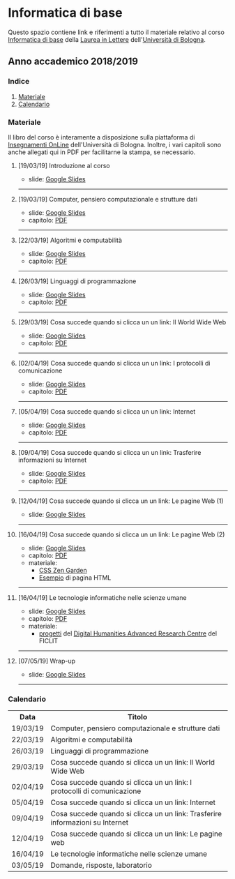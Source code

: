 # Informatica di base

Questo spazio contiene link e riferimenti a tutto il materiale relativo al corso [Informatica di base](https://www.unibo.it/it/didattica/insegnamenti/insegnamento/2018/394759) della [Laurea in Lettere](https://corsi.unibo.it/2cycle/DigitalHumanitiesKnowledge) dell'[Università di Bologna](http://www.unibo.it).

## Anno accademico 2018/2019

### Indice

1. [Materiale](#materiale)
2. [Calendario](#calendario)

### Materiale

Il libro del corso è interamente a disposizione sulla piattaforma di [Insegnamenti OnLine](https://iol.unibo.it) dell'Università di Bologna. Inoltre, i vari capitoli sono anche allegati qui in PDF per facilitarne la stampa, se necessario.

1. [19/03/19] Introduzione al corso
   * slide: [Google Slides](https://tinyurl.com/bi1819-00)
   <hr />
   
2. [19/03/19] Computer, pensiero computazionale e strutture dati 
   * slide: [Google Slides](https://tinyurl.com/bi1819-01)
   * capitolo: [PDF](https://basic-inf.github.io/2018-2019/chapters/01.pdf) 
   <hr />

3. [22/03/19] Algoritmi e computabilità 
   * slide: [Google Slides](https://tinyurl.com/bi1819-02)
   * capitolo: [PDF](https://basic-inf.github.io/2018-2019/chapters/02.pdf) 
   <hr />

4. [26/03/19] Linguaggi di programmazione 
   * slide: [Google Slides](https://tinyurl.com/bi1819-03)
   * capitolo: [PDF](https://basic-inf.github.io/2018-2019/chapters/03.pdf) 
   <hr />

5. [29/03/19] Cosa succede quando si clicca un un link: Il World Wide Web 
   * slide: [Google Slides](https://tinyurl.com/bi1819-04)
   * capitolo: [PDF](https://basic-inf.github.io/2018-2019/chapters/04.pdf) 
   <hr />

6. [02/04/19] Cosa succede quando si clicca un un link: I protocolli di comunicazione 
   * slide: [Google Slides](https://tinyurl.com/bi1819-05)
   * capitolo: [PDF](https://basic-inf.github.io/2018-2019/chapters/05.pdf) 
   <hr />

7. [05/04/19] Cosa succede quando si clicca un un link: Internet 
   * slide: [Google Slides](https://tinyurl.com/bi1819-06)
   * capitolo: [PDF](https://basic-inf.github.io/2018-2019/chapters/06.pdf) 
   <hr />

8. [09/04/19] Cosa succede quando si clicca un un link: Trasferire informazioni su Internet 
   * slide: [Google Slides](https://tinyurl.com/bi1819-07)
   * capitolo: [PDF](https://basic-inf.github.io/2018-2019/chapters/07.pdf) 
   <hr />

9. [12/04/19] Cosa succede quando si clicca un un link: Le pagine Web (1) 
   * slide: [Google Slides](https://tinyurl.com/bi1819-08-1) 
   <hr />

10. [16/04/19] Cosa succede quando si clicca un un link: Le pagine Web (2)
    * slide: [Google Slides](https://tinyurl.com/bi1819-08-2) 
    * capitolo: [PDF](https://basic-inf.github.io/2018-2019/chapters/08.pdf)
    * materiale:
      * [CSS Zen Garden](http://www.csszengarden.com/)
      * [Esempio](https://basic-inf.github.io/2018-2019/material/example.html) di pagina HTML
    <hr />

11. [16/04/19] Le tecnologie informatiche nelle scienze umane
    * slide: [Google Slides](https://tinyurl.com/bi1819-09) 
    * capitolo: [PDF](https://basic-inf.github.io/2018-2019/chapters/09.pdf)
    * materiale:
      * [progetti](https://centri.unibo.it/dharc/en/research/projects-at-dh-arc) del [Digital Humanities Advanced Research Centre](http://dharc.unibo.it) del FICLIT
    <hr />

12. [07/05/19] Wrap-up
    * slide: [Google Slides](https://tinyurl.com/bi1819-10)
    <hr />
   

### Calendario

<table>
    <tr><th>Data</th><th>Titolo</th></tr>
    <tr><td>19/03/19</td><td>Computer, pensiero computazionale e strutture dati</td></tr>
    <tr><td>22/03/19</td><td>Algoritmi e computabilità</td></tr>
    <tr><td>26/03/19</td><td>Linguaggi di programmazione</td></tr>
    <tr><td>29/03/19</td><td>Cosa succede quando si clicca un un link: Il World Wide Web</td></tr>
    <tr><td>02/04/19</td><td>Cosa succede quando si clicca un un link: I protocolli di comunicazione</td></tr>
    <tr><td>05/04/19</td><td>Cosa succede quando si clicca un un link: Internet</td></tr>
    <tr><td>09/04/19</td><td>Cosa succede quando si clicca un un link: Trasferire informazioni su Internet</td></tr>
    <tr><td>12/04/19</td><td>Cosa succede quando si clicca un un link: Le pagine web</td></tr>
    <tr><td>16/04/19</td><td>Le tecnologie informatiche nelle scienze umane</td></tr>
    <tr><td>03/05/19</td><td>Domande, risposte, laboratorio</td></tr>
</table>
